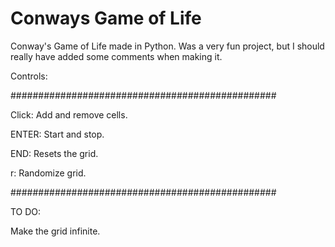 # Conways Game of Life
Conway's Game of Life made in Python. Was a very fun project, but I should really have added some comments when making it.




Controls:

################################################

Click: Add and remove cells.                   

                                               

ENTER: Start and stop. 

                                               

END: Resets the grid.                          

                                               

r: Randomize grid.                             

################################################




TO DO:

Make the grid infinite.
